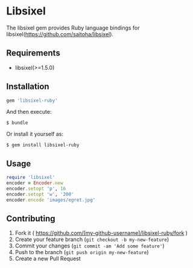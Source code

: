 # Libsixel

The libsixel gem provides Ruby language bindings for libsixel(https://github.com/saitoha/libsixel).

## Requirements

- libsixel(>=1.5.0)

## Installation

```ruby
gem 'libsixel-ruby'
```

And then execute:

    $ bundle

Or install it yourself as:

    $ gem install libsixel-ruby

## Usage

```ruby
require 'libsixel'
encoder = Encoder.new
encoder.setopt 'p', 16
encoder.setopt 'w', '200'
encoder.encode 'images/egret.jpg'
```

## Contributing

1. Fork it ( https://github.com/[my-github-username]/libsixel-ruby/fork )
2. Create your feature branch (`git checkout -b my-new-feature`)
3. Commit your changes (`git commit -am 'Add some feature'`)
4. Push to the branch (`git push origin my-new-feature`)
5. Create a new Pull Request
